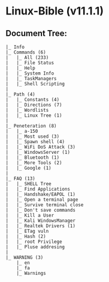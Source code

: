 # Linux-Bible (v11.1.1)

## Document Tree:
    |_ Info
    |_ Commands (6)
    |   |_ All (233)
    |   |_ File Status
    |   |_ Help
    |   |_ System Info
    |   |_ TaskManagers
    |   |_ Shell Scripting
    |
    |_ Path (4)
    |   |_ Constants (4)
    |   |_ Directions (7)
    |   |_ Wordlists
    |   |_ Linux Tree (1)
    |
    |_ Peneteration (8)
    |   |_ a-150
    |   |_ Most used (3)
    |   |_ Spawn shell (4)
    |   |_ WiFi DoS Attack (3)
    |   |_ WindowsServer (1)
    |   |_ Bluetooth (1)
    |   |_ More Tools (2)
    |   |_ Google (1)
    |
    |_ FAQ (13)
    |   |_ SHELL Tree
    |   |_ Find Applications
    |   |_ Handshake/EAPOL (1)
    |   |_ Open a terminal page
    |   |_ Survive terminal close
    |   |_ Don't save commands
    |   |_ Kill a User
    |   |_ Kali WindowsManager
    |   |_ Realtek Drivers (1)
    |   |_ ETag vuln
    |   |_ Hash (2)
    |   |_ root Privilege
    |   |_ Pluse addresing
    |
    |_ WARNING (3)
        |_ en
        |_ fa
        |_ Warnings
